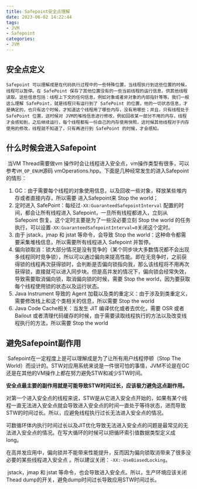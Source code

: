 ```yaml
---
title: Safepoint安全点理解
date: 2023-06-02 14:22:44
tags:
- JVM
- Safepoint
categories:
- JVM
---
```


## 安全点定义

```
Safepoint 可以理解成是在代码执行过程中的一些特殊位置，当线程执行到这些位置的时候，线程可以暂停。在 SafePoint 保存了其他位置没有的一些当前线程的运行信息，供其他线程读取。这些信息包括：线程上下文的任何信息，例如对象或者非对象的内部指针等等。我们一般这么理解 SafePoint，就是线程只有运行到了 SafePoint 的位置，他的一切状态信息，才是确定的，也只有这个时候，才知道这个线程用了哪些内存，没有用哪些；并且，只有线程处于 SafePoint 位置，这时候对 JVM的堆栈信息进行修改，例如回收某一部分不用的内存，线程才会感知到，之后继续运行，每个线程都有一份自己的内存使用快照，这时候其他线程对于内存使用的修改，线程就不知道了，只有再进行到 SafePoint 的时候，才会感知。
```



## 什么时候会进入Safepoint

​	当VM Thread需要做vm 操作时会让线程进入安全点，vm操作类型有很多，可以参考`VM_OP_ENUM`源码 vmOperations.hpp。下面是几种经常发生的进入Safepoint的情形：

1. GC：由于需要每个线程的对象使用信息，以及回收一些对象，释放某些堆内存或者直接内存，所以需要 进入Safepoint来 Stop the world；
2. 定时进入 SafePoint：每经过`-XX:GuaranteedSafepointInterval` 配置的时间，都会让所有线程进入 Safepoint，一旦所有线程都进入，立刻从 Safepoint 恢复。这个定时主要是为了一些没必要立刻 Stop the world 的任务执行，可以设置`-XX:GuaranteedSafepointInterval=0`关闭这个定时。
3. 由于 jstack，jmap 和 jstat 等命令，会导致 Stop the world：这种命令都需要采集堆栈信息，所以需要所有线程进入 Safepoint 并暂停。
4. 偏向锁取消：锁大部分情况是没有竞争的（某个同步块大多数情况都不会出现多线程同时竞争锁），所以可以通过偏向来提高性能。即在无竞争时，之前获得锁的线程再次获得锁时，会判断是否偏向锁指向我，那么该线程将不用再次获得锁，直接就可以进入同步块。但是高并发的情况下，偏向锁会经常失效，导致需要取消偏向锁，取消偏向锁的时候，需要 Stop the world，因为要获取每个线程使用锁的状态以及运行状态。
5. Java Instrument 导致的 Agent 加载以及类的重定义：由于涉及到类重定义，需要修改栈上和这个类相关的信息，所以需要 Stop the world
6. Java Code Cache相关：当发生 JIT 编译优化或者去优化，需要 OSR 或者 Bailout 或者清理代码缓存的时候，由于需要读取线程执行的方法以及改变线程执行的方法，所以需要 Stop the world



## 避免Safepoint副作用

​	Safepoint在一定程度上是可以理解成是为了让所有用户线程停顿（Stop The World）而设计的。STW对应用系统来说是一件很可怕的事情，JVM不论是在GC还是在其他的VM操作上都在努力避免STW和减少STW时间。

**安全点最主要的副作用就是可能导致STW时间过长，应该极力避免这点副作用。**

​	对第一个进入安全点的线程来说，STW是从它进入安全点开始的，如果有某个线程一直无法进入安全点就会导致进入安全点的时间一直处于等待状态，进而导致STW的时间过长。所以，应避免线程执行过长无法进入安全点的情况。

​	可数循环体内执行时间过长以及JIT优化导致无法进入安全点的问题是最常见的无法进入安全点的情况。在写大循环的时候可以把循环索引值数据类型定义成long。

​	在高并发应用中，偏向锁并不能带来性能提升，反而因为偏向锁取消带来了很多没必要的某些线程进入安全点 。所以建议关闭：`-XX:-UseBiasedLocking`。

​	jstack，jmap 和 jstat 等命令，也会导致进入安全点。所以，生产环境应该关闭Thead dump的开关，避免dump时间过长导致应用STW时间过长。